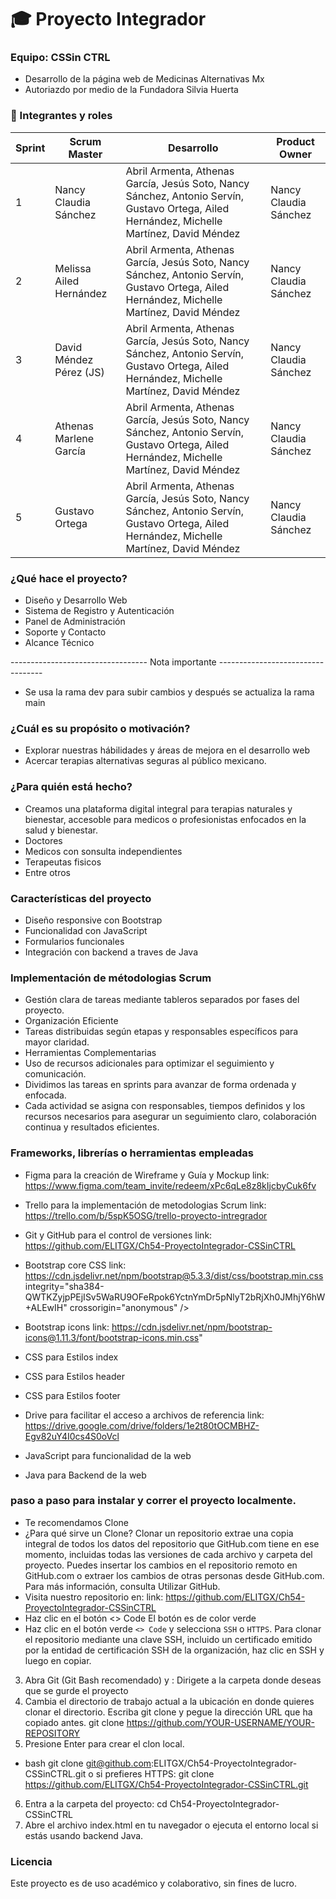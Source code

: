 # 🎓 Proyecto Integrador

### Equipo: **CSSin CTRL**

- Desarrollo de la página web de Medicinas Alternativas Mx
- Autoriazdo por medio de la Fundadora Silvia Huerta

### 👥 Integrantes y roles

| Sprint  | Scrum Master            | Desarrollo                                                                                                                                 | Product Owner        |
| ------  | ------------------------|------------------------------------------------------------------------------------------------------------------------------------------- | ---------------------|
| 1       | Nancy Claudia Sánchez   | Abril Armenta, Athenas García, Jesús Soto, Nancy Sánchez, Antonio Servín, Gustavo Ortega, Ailed Hernández, Michelle Martínez, David Méndez | Nancy Claudia Sánchez|
| 2       | Melissa Ailed Hernández | Abril Armenta, Athenas García, Jesús Soto, Nancy Sánchez, Antonio Servín, Gustavo Ortega, Ailed Hernández, Michelle Martínez, David Méndez | Nancy Claudia Sánchez|
| 3       | David Méndez Pérez (JS) | Abril Armenta, Athenas García, Jesús Soto, Nancy Sánchez, Antonio Servín, Gustavo Ortega, Ailed Hernández, Michelle Martínez, David Méndez | Nancy Claudia Sánchez|
| 4       | Athenas Marlene García  | Abril Armenta, Athenas García, Jesús Soto, Nancy Sánchez, Antonio Servín, Gustavo Ortega, Ailed Hernández, Michelle Martínez, David Méndez | Nancy Claudia Sánchez|
| 5       | Gustavo Ortega          | Abril Armenta, Athenas García, Jesús Soto, Nancy Sánchez, Antonio Servín, Gustavo Ortega, Ailed Hernández, Michelle Martínez, David Méndez | Nancy Claudia Sánchez|

### ¿Qué hace el proyecto?
- Diseño y Desarrollo Web
- Sistema de Registro y Autenticación
- Panel de Administración
- Soporte y Contacto
- Alcance Técnico

---------------------------------- Nota importante ----------------------------------
- Se usa la rama dev para subir cambios y después se actualiza la rama main

### ¿Cuál es su propósito o motivación?
- Explorar nuestras hábilidades y áreas de mejora en el desarrollo web
- Acercar terapias alternativas seguras al público mexicano.

### ¿Para quién está hecho?
- Creamos una plataforma digital integral para terapias naturales y bienestar, accesoble para medicos o profesionistas enfocados en la salud y bienestar.
- Doctores
- Medicos con sonsulta independientes
- Terapeutas fisicos
- Entre otros

### Características del proyecto
- Diseño responsive con Bootstrap
- Funcionalidad con JavaScript
- Formularios funcionales
- Integración con backend a traves de Java

### Implementación de métodologias Scrum
- Gestión clara de tareas mediante tableros separados por fases del proyecto.
- Organización Eficiente
- Tareas distribuidas según etapas y responsables específicos para mayor claridad.
- Herramientas Complementarias
- Uso de recursos adicionales para optimizar el seguimiento y comunicación.
- Dividimos las tareas en sprints para avanzar de forma ordenada y enfocada.
- Cada actividad se asigna con responsables, tiempos definidos y los recursos necesarios para asegurar un seguimiento claro, colaboración continua y resultados eficientes.

### Frameworks, librerías o herramientas empleadas
- Figma para la creación de Wireframe y Guía y Mockup
    link: https://www.figma.com/team_invite/redeem/xPc6qLe8z8kIjcbyCuk6fv
- Trello para la implementación de metodologias Scrum
    link: https://trello.com/b/5spK5OSG/trello-proyecto-intregrador
- Git y GitHub para el control de versiones
    link: https://github.com/ELITGX/Ch54-ProyectoIntegrador-CSSinCTRL
- Bootstrap core CSS
    link:
    https://cdn.jsdelivr.net/npm/bootstrap@5.3.3/dist/css/bootstrap.min.css
  integrity="sha384-QWTKZyjpPEjISv5WaRU9OFeRpok6YctnYmDr5pNlyT2bRjXh0JMhjY6hW+ALEwIH" crossorigin="anonymous" />
- Bootstrap icons 
    link:
    https://cdn.jsdelivr.net/npm/bootstrap-icons@1.11.3/font/bootstrap-icons.min.css"

- CSS para Estilos index 
  <link rel="stylesheet" href="./src/styles/index.css">
- CSS para Estilos header
  <link rel="stylesheet" href="./src/styles/header.css">
- CSS para Estilos footer
  <link rel="stylesheet" href="./src/styles/footer.css">

- Drive para facilitar el acceso a archivos de referencia
    link: https://drive.google.com/drive/folders/1e2t80tOCMBHZ-Egv82uY4I0cs4S0oVcl


- JavaScript para funcionalidad de la web
- Java para Backend de la web


### paso a paso para instalar y correr el proyecto localmente.
- Te recomendamos Clone
- ¿Para qué sirve un Clone?
Clonar un repositorio extrae una copia integral de todos los datos del repositorio que GitHub.com tiene en ese momento, incluidas todas las versiones de cada archivo y carpeta del proyecto. Puedes insertar los cambios en el repositorio remoto en GitHub.com o extraer los cambios de otras personas desde GitHub.com. Para más información, consulta Utilizar GitHub.
- Visita nuestro repositorio en: 
link: https://github.com/ELITGX/Ch54-ProyectoIntegrador-CSSinCTRL
- Haz clic en el botón <> Code
El botón es de color verde
- Haz clic en el botón verde `<> Code` y selecciona `SSH` o `HTTPS`.
Para clonar el repositorio mediante una clave SSH, incluido un certificado emitido por la entidad de certificación SSH de la organización, haz clic en SSH y luego en copiar.
3. Abra Git (Git Bash recomendado) y :
Dirigete a la carpeta donde deseas que se gurde el proyecto
4. Cambia el directorio de trabajo actual a la ubicación en donde quieres clonar el directorio.
Escriba git clone y pegue la dirección URL que ha copiado antes.
git clone https://github.com/YOUR-USERNAME/YOUR-REPOSITORY
5. Presione Enter para crear el clon local.
- bash
git clone git@github.com:ELITGX/Ch54-ProyectoIntegrador-CSSinCTRL.git
o si prefieres HTTPS:
git clone https://github.com/ELITGX/Ch54-ProyectoIntegrador-CSSinCTRL.git
6. Entra a la carpeta del proyecto:
cd Ch54-ProyectoIntegrador-CSSinCTRL
7. Abre el archivo index.html en tu navegador o ejecuta el entorno local si estás usando backend Java.

### Licencia
Este proyecto es de uso académico y colaborativo, sin fines de lucro.
